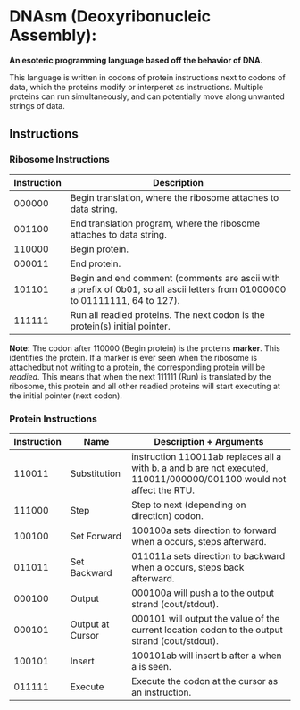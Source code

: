 # DNAsm (Deoxyribonucleic Assembly):
**An esoteric programming language based off the behavior of DNA.**

This language is written in codons of protein instructions next to codons of data, which the proteins modify or interperet as instructions. Multiple proteins can run simultaneously, and can potentially move along unwanted strings of data.

## Instructions
### Ribosome Instructions

| Instruction | Description |
|-------------|-------------|
| 000000      | Begin translation, where the ribosome attaches to data string. |
| 001100      | End translation program, where the ribosome attaches to data string. |
| 110000      | Begin protein. |
| 000011      | End protein. |
| 101101      | Begin and end comment (comments are ascii with a prefix of 0b01, so all ascii letters from 01000000 to 01111111, 64 to 127). |
| 111111      | Run all readied proteins. The next codon is the protein(s) initial pointer. |

**Note:**  The codon after 110000 (Begin protein) is the proteins **marker**. This identifies the protein. If a marker is ever seen when the ribosome is attachedbut not writing to a protein, the corresponding protein will be *readied*. This means that when the next 111111 (Run) is translated by the ribosome, this protein and all other readied proteins will start executing at the initial pointer (next codon).

### Protein Instructions
| Instruction | Name | Description + Arguments |
|-------------|------|-------------------------|
| 110011      | Substitution | instruction 110011ab replaces all a with b. a and b are not executed, 110011/000000/001100 would not affect the RTU. |
| 111000      | Step | Step to next (depending on direction) codon. |
| 100100      | Set Forward | 100100a sets direction to forward when a occurs, steps afterward. |
| 011011      | Set Backward | 011011a sets direction to backward when a occurs, steps back afterward. |
| 000100      | Output | 000100a will push a to the output strand (cout/stdout). |
| 000101      | Output at Cursor | 000101 will output the value of the current location codon to the output strand (cout/stdout). |
| 100101      | Insert | 100101ab will insert b after a when a is seen. |
| 011111      | Execute | Execute the codon at the cursor as an instruction. | 